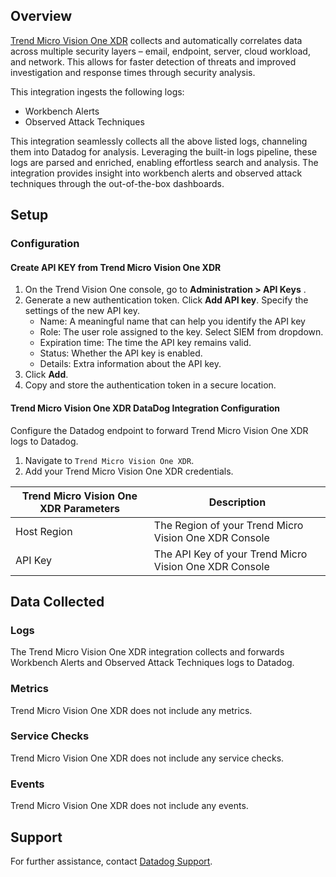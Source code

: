 ## Overview

[Trend Micro Vision One XDR][1] collects and automatically correlates data across multiple security layers – email, endpoint, server, cloud workload, and network. This allows for faster detection of threats and improved investigation and response times through security analysis.

This integration ingests the following logs:

- Workbench Alerts
- Observed Attack Techniques

This integration seamlessly collects all the above listed logs, channeling them into Datadog for analysis. Leveraging the built-in logs pipeline, these logs are parsed and enriched, enabling effortless search and analysis. The integration provides insight into workbench alerts and observed attack techniques through the out-of-the-box dashboards.

## Setup

### Configuration

#### Create API KEY from Trend Micro Vision One XDR

1. On the Trend Vision One console, go to **Administration > API Keys** .
2. Generate a new authentication token. Click **Add API key**. Specify the settings of the new API key.
    - Name: A meaningful name that can help you identify the API key
    - Role: The user role assigned to the key. Select SIEM from dropdown.
    - Expiration time: The time the API key remains valid.
    - Status: Whether the API key is enabled.
    - Details: Extra information about the API key.
3. Click **Add**.
4. Copy and store the authentication token in a secure location.


#### Trend Micro Vision One XDR DataDog Integration Configuration

Configure the Datadog endpoint to forward Trend Micro Vision One XDR logs to Datadog.

1. Navigate to `Trend Micro Vision One XDR`.
2. Add your Trend Micro Vision One XDR credentials.

| Trend Micro Vision One XDR Parameters | Description                                                  |
| ------------------------------------- | ------------------------------------------------------------ |
| Host Region                           | The Region of your Trend Micro Vision One XDR Console        |
| API Key                               | The API Key of your Trend Micro Vision One XDR Console       |


## Data Collected

### Logs
The Trend Micro Vision One XDR integration collects and forwards Workbench Alerts and Observed Attack Techniques logs to Datadog.

### Metrics

Trend Micro Vision One XDR does not include any metrics.

### Service Checks

Trend Micro Vision One XDR does not include any service checks.

### Events

Trend Micro Vision One XDR does not include any events.

## Support

For further assistance, contact [Datadog Support][2].

[1]: https://www.trendmicro.com/en_in/business/products/detection-response/xdr.html
[2]: https://docs.datadoghq.com/help/

